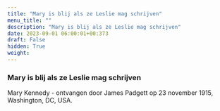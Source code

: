 ```yaml
---
title: "Mary is blij als ze Leslie mag schrijven"
menu_title: ""
description: "Mary is blij als ze Leslie mag schrijven"
date: 2023-09-01 06:00:01+00:373
draft: False
hidden: True
weight:
---
```

### Mary is blij als ze Leslie mag schrijven

Mary Kennedy - ontvangen door James Padgett op 23 november 1915, Washington, DC, USA.
